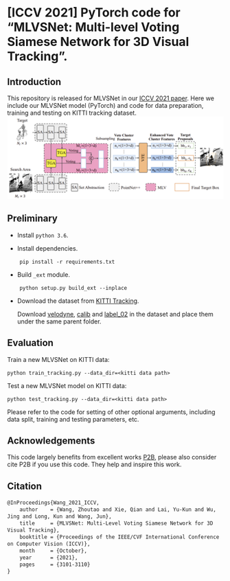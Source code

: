 # [ICCV 2021] PyTorch code for “MLVSNet: Multi-level Voting Siamese Network for 3D Visual Tracking”.

## Introduction

This repository is released for MLVSNet in our [ICCV 2021 paper](https://openaccess.thecvf.com/content/ICCV2021/papers/Wang_MLVSNet_Multi-Level_Voting_Siamese_Network_for_3D_Visual_Tracking_ICCV_2021_paper.pdf). Here we include our MLVSNet model (PyTorch) and code for data preparation, training and testing on KITTI tracking dataset.
![teaser](https://github.com/CodeWZT/MLVSNet/blob/main/temp/framework.png)
## Preliminary

* Install ``python 3.6``.

* Install dependencies.
```
    pip install -r requirements.txt
```

* Build `_ext` module.
```
    python setup.py build_ext --inplace
```

* Download the dataset from [KITTI Tracking](http://www.cvlibs.net/datasets/kitti/eval_tracking.php).

	Download [velodyne](http://www.cvlibs.net/download.php?file=data_tracking_velodyne.zip), [calib](http://www.cvlibs.net/download.php?file=data_tracking_calib.zip) and [label_02](http://www.cvlibs.net/download.php?file=data_tracking_label_2.zip) in the dataset and place them under the same parent folder.

## Evaluation

Train a new MLVSNet on KITTI data:
```
python train_tracking.py --data_dir=<kitti data path>
```

Test a new MLVSNet model on KITTI data:
```
python test_tracking.py --data_dir=<kitti data path>
```

Please refer to the code for setting of other optional arguments, including data split, training and testing parameters, etc.

## Acknowledgements
This code largely benefits from excellent works [P2B](https://github.com/HaozheQi/P2B), please also consider cite P2B if you use this code.
They help and inspire this work.

## Citation
```
@InProceedings{Wang_2021_ICCV,
    author    = {Wang, Zhoutao and Xie, Qian and Lai, Yu-Kun and Wu, Jing and Long, Kun and Wang, Jun},
    title     = {MLVSNet: Multi-Level Voting Siamese Network for 3D Visual Tracking},
    booktitle = {Proceedings of the IEEE/CVF International Conference on Computer Vision (ICCV)},
    month     = {October},
    year      = {2021},
    pages     = {3101-3110}
}
```
